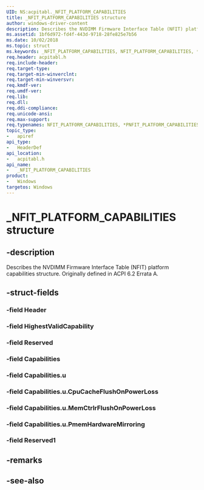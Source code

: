 ```yaml
---
UID: NS:acpitabl._NFIT_PLATFORM_CAPABILITIES
title: _NFIT_PLATFORM_CAPABILITIES structure
author: windows-driver-content
description: Describes the NVDIMM Firmware Interface Table (NFIT) platform capabilities structure. Originally defined in ACPI 6.2 Errata A.
ms.assetid: 1bf6d972-fd4f-443d-9718-28fe825e7b56
ms.date: 10/02/2018
ms.topic: struct
ms.keywords: _NFIT_PLATFORM_CAPABILITIES, NFIT_PLATFORM_CAPABILITIES, *PNFIT_PLATFORM_CAPABILITIES, 
req.header: acpitabl.h
req.include-header:
req.target-type:
req.target-min-winverclnt:
req.target-min-winversvr:
req.kmdf-ver:
req.umdf-ver:
req.lib:
req.dll:
req.ddi-compliance:
req.unicode-ansi:
req.max-support:
req.typenames: NFIT_PLATFORM_CAPABILITIES, *PNFIT_PLATFORM_CAPABILITIES
topic_type: 
-	apiref
api_type: 
-	HeaderDef
api_location: 
-	acpitabl.h
api_name: 
-	_NFIT_PLATFORM_CAPABILITIES
product:
-	Windows
targetos: Windows
---
```


# _NFIT_PLATFORM_CAPABILITIES structure

## -description

Describes the NVDIMM Firmware Interface Table (NFIT) platform capabilities structure. Originally defined in ACPI 6.2 Errata A.

## -struct-fields

### -field Header
 
### -field HighestValidCapability
 
### -field Reserved
 
### -field Capabilities
 
### -field Capabilities.u
 
### -field Capabilities.u.CpuCacheFlushOnPowerLoss
 
### -field Capabilities.u.MemCtrlrFlushOnPowerLoss
 
### -field Capabilities.u.PmemHardwareMirroring
 
### -field Reserved1
 

## -remarks

## -see-also

